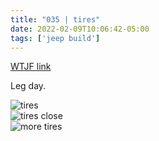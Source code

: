 ```yaml
---
title: "035 | tires"
date: 2022-02-09T10:06:42-05:00
tags: ['jeep build']
---
```

[WTJF link](https://wranglertjforum.com/threads/prndls-tj-build-ii-the-green-one.55717/post-1059926)

Leg day.

![tires](/jeep/build-thread/img/PXL_20220209_153616769.MP.jpg)  
![tires close](/jeep/build-thread/img/PXL_20220209_153626312.MP.jpg)  
![more tires](/jeep/build-thread/img/PXL_20220209_142011971.MP.jpg)  